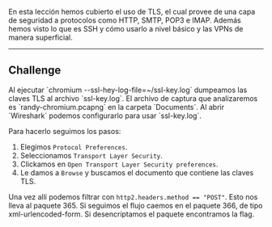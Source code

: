 En esta lección hemos cubierto el uso de TLS, el cual provee de una capa de seguridad a protocolos como HTTP, SMTP, POP3 e IMAP. Además hemos visto lo que es SSH y cómo usarlo a nivel básico y las VPNs de manera superficial.

------------------
<h2>Challenge</h2>
Al ejecutar `chromium --ssl-hey-log-file=~/ssl-key.log` dumpeamos las claves TLS al archivo `ssl-key.log`. El archivo de captura que analizaremos es `randy-chromium.pcapng` en la carpeta `Documents`. Al abrir `Wireshark` podemos configurarlo para usar `ssl-key.log`.

Para hacerlo seguimos los pasos:

1. Elegimos `Protocol Preferences`.
2. Seleccionamos `Transport Layer Security`.
3. Clickamos en `Open Transport Layer Security preferences`.
4. Le damos a `Browse` y buscamos el documento que contiene las claves TLS.

Una vez allí podemos filtrar con `http2.headers.method == "POST"`. Esto nos lleva al paquete 365. Si seguimos el flujo caemos en el paquete 366, de tipo xml-urlencoded-form. Si desencriptamos el paquete encontramos la flag.